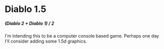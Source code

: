 # Diablo 1.5
##### (Diablo 2 + Diablo 1) / 2

I'm intending this to be a computer console based game. Perhaps one day I'll consider adding some 1.5d graphics.
